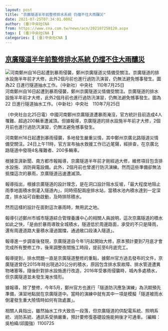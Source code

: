 ```yaml
---
layout: post
title: "京廣隧道半年前整修排水系統 仍擋不住大雨釀災"
date: 2021-07-25T07:34:01.000Z
author: (臺)中央社CNA
from: https://www.cna.com.tw/news/acn/202107250120.aspx
tags: [ (臺)中央社CNA ]
categories: [ (臺)中央社CNA ]
---
```

<!--1627198441000-->
[京廣隧道半年前整修排水系統 仍擋不住大雨釀災](https://www.cna.com.tw/news/acn/202107250120.aspx)
------

<div>
<div class="fullPic"><div class="floatImg center"><div class="BGimgWrap" style="--aspect-ratio:1224/768;"><picture><source media="(max-width: 414px)" srcset="https://imgcdn.cna.com.tw/www/WebPhotos/800/20210725/1224x768_20210725000054.jpg"><source media="(min-width: 413px)" srcset="https://imgcdn.cna.com.tw/www/WebPhotos/1024/20210725/1224x768_20210725000054.jpg"><img src="https://images.weserv.nl/?url=imgcdn.cna.com.tw/www/WebPhotos/800/20210725/1224x768_20210725000054.jpg" alt="河南鄭州自16日起遭到暴雨侵襲，鄭州京廣隧道災情備受關注。京廣隧道的排水設施半年前才大修，此外2個月前也進行過防汛演習，仍無法避免憾事發生。圖為22 日進行隧道抽水工作。（中新社）中央社　110年7月25日" srcset="https://imgcdn.cna.com.tw/www/WebPhotos/800/20210725/1224x768_20210725000054.jpg 414w, https://imgcdn.cna.com.tw/www/WebPhotos/1024/20210725/1224x768_20210725000054.jpg 1024w"></picture></div><div class="picinfo">河南鄭州自16日起遭到暴雨侵襲，鄭州京廣隧道災情備受關注。京廣隧道的排水設施半年前才大修，此外2個月前也進行過防汛演習，仍無法避免憾事發生。圖為22 日進行隧道抽水工作。（中新社）中央社　110年7月25日</div></div></div><div></div><div class="paragraph"><p>（中央社台北25日電）中國河南鄭州京廣隧道遭暴雨淹沒，官方統計目前造成4人罹難、超過200輛車遭滅頂。但據報導，京廣隧道的排水設施半年前才大修，2個月前也進行過防汛演習，仍無法避免憾事發生。</p><p>河南鄭州16日起遭到暴雨侵襲，多地發生嚴重災情，其中鄭州京廣北路隧道災情備受關注。24日上午11時，官方宣布抽水救援工作已近尾聲，經排查，在京廣北路隧道中發現4名罹難者、200多輛車。</p><p>根據澎湃新聞、南方都市報報導，京廣隧道半年前才剛經過大修，維修項目包含排水設施、消防與電設備。此外，2個月前也曾進行防汛演練。然而這些準備卻無法抵擋這次的暴雨，京廣隧道迅速遭滅頂。</p><p>報導指出，根據京廣隧道的設計理念，是在洞口設計阻水反坡，「最大程度地阻止雨季地面積水倒灌入隧道內」，同時搭配兩座排水站，當積水池內積水達到一定深度，排水站可自動啟動，及時排除積水。</p><p>然而這樣的設計在面對這次暴雨時，無用武之地。</p><p>報導引述鄭州市城市隧道綜合管理養護中心的相關人員說明，這次京廣隧道的積水如此之快，「是由於暴雨導致全城積水，隧道低於周邊路面，承受的不只是降雨，還有周邊道路大量積水漫過圍擋，通過敞口段湧入隧道」。</p><p>報導進一步調查後發現，京廣隧道自今年1月起開始大修，原本預計要到7月底才會完成所有整修工作，後來調整夜間施工時段，提前至6月底完工。</p><p>報導提到，排水問題一直是京廣隧道整修的重點，據鄭州官方過去發布的文件，京廣隧道曾在2015年時出現過20公分的積水，原因包含排水泵故障、排水管道遭異物堵塞等。隨後針對排水設施進行改造，2016年受暴雨侵襲時，城內多處積水，但京廣隧道並未發生淹水情形。</p><p>據報導，除了整修，今年5月，鄭州官方也進行「隧道防汛應急演練」為汛期預先準備，演習地點就在京廣隧道中。當時的演練中就有其中一項是模擬「隧道被雨水倒灌發生重大險情時如何有效處置」。</p><p>相關人員指出，雖然抽水工作大致告一段落，但京廣隧道的供配電系統、照明系統、消防系統、通訊系受損嚴重，預計要修復基礎設施能夠後才可通車。（編輯：吳柏緯/邱國強）1100725</p></div>
</div>
